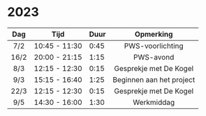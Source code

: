 # 2023

| Dag  |     Tijd      | Duur |        Opmerking         |
|:----:|:-------------:|------|:------------------------:|
| 7/2  | 10:45 - 11:30 | 0:45 |     PWS-voorlichting     |
| 16/2 | 20:00 - 21:15 | 1:15 |        PWS-avond         |
| 8/3  | 12:15 - 12:30 | 0:15 |  Gesprekje met De Kogel  |
| 9/3  | 15:15 - 16:40 | 1:25 | Beginnen aan het project |
| 22/3 | 12:15 - 12:30 | 0:15 |  Gesprekje met De Kogel  |
| 9/5  | 14:30 - 16:00 | 1:30 |        Werkmiddag        |
